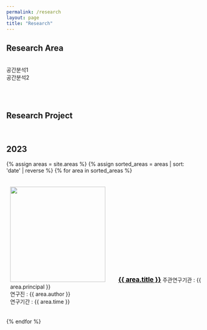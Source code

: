 ```yaml
---
permalink: /research
layout: page
title: "Research"
---
```


## Research Area
<br/>
공간분석1<br/>
공간분석2<br/>

<br/><br/>

## Research Project
<br/>

## 2023

{% assign areas = site.areas %} 
{% assign sorted_areas = areas | sort: 'date' | reverse %}
{% for area in sorted_areas %}

<div class="container" style="display: inline-block; width: 100%; margin: 20px 10px 20px 10px;">
    <a href="{{ area.permalink | relative_url }}"><img src="{{ site.url }}{{ site.baseurl }}/assets/img/{{ area.img }}" style= "height: 250px; width: 250px;"></a>
    <a href="{{ area.permalink | relative_url }}" style="color: black; margin-left: 30px;"><span style="font-size:120%; font-weight:bolder;">{{ area.title }}</span></a>
    주관연구기관 : {{ area.principal }}<br/>
    연구진 : {{ area.author }}<br/>
    연구기간 : {{ area.time }}<br/>
<!--     <strong><a href="{{ area.link.url }}">[link]</a></strong> -->
</div>

{% endfor %}

